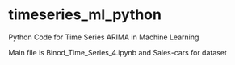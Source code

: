 # timeseries_ml_python
Python Code for Time Series ARIMA in Machine Learning

Main file is Binod_Time_Series_4.ipynb
and Sales-cars for dataset
